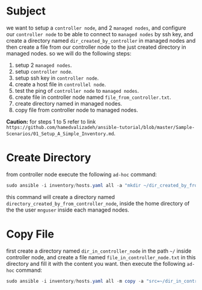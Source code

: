 # Subject

we want to setup a `controller node`, and 2 `managed nodes`, and configure our `controller node` to be able to connect to `managed nodes` by ssh key, and create a directory named `dir_created_by_controller` in managed nodes and then create a file from our controller node to the just created directory in managed nodes. so we will do the following steps:

1. setup 2 `managed nodes`.
2. setup `controller node`.
3. setup ssh key in `controller node`.
4. create a host file in `controllel node`.
5. test the ping of `controller node` to `managed nodes`.
6. create file in controller node named `file_from_controller.txt`.
7. create directory named in managed nodes.
8. copy file from controller node to managed nodes.



**Caution:** for steps 1 to 5 refer to link `https://github.com/hamedvalizadeh/ansible-tutorial/blob/master/Sample-Scenarios/01_Setup_A_Simple_Inventory.md`.



# Create Directory

from controller node execute the following `ad-hoc` command:

```powershell
sudo ansible -i inventory/hosts.yaml all -a "mkdir ~/dir_created_by_from_controller_node"
```



this command will create a directory named `directory_created_by_from_controller_node`, inside the home directory of the the user `mnguser` inside each managed nodes.



# Copy File

first create a directory named `dir_in_controller_node` in the path `~/` inside controller node, and create a file named `file_in_controller_node.txt` in this directory and fill it with the content you want. then execute the following `ad-hoc` command:

```powershell
sudo ansible -i inventory/hosts.yaml all -m copy -a "src=~/dir_in_controller_node/file_in_controller_node.txt dest=~/dir_created_by_from_controller_node/file_from_controller_node.txt"
```

